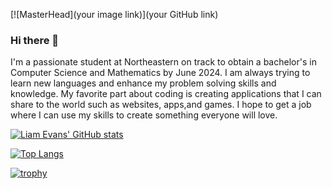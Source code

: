 [![MasterHead](your image link)](your GitHub link)

### Hi there 👋

I'm a passionate student at Northeastern on track to obtain a bachelor's in Computer Science and Mathematics by June 2024. I am always trying to learn new languages and enhance my problem solving skills and knowledge. My favorite part about coding is creating applications that I can share to the world such as websites, apps,and games. I hope to get a job where I can use my skills to create something everyone will love.
<!--
**snavemail/snavemail** is a ✨ _special_ ✨ repository because its `README.md` (this file) appears on your GitHub profile.

Here are some ideas to get you started:

- 🔭 I’m currently working on personal coding projects
- 🌱 I’m currently learning Java and trying to get better at Web Development
- 👯 I’m looking to collaborate on web development
- 💬 Ask me about anything basketball related
- 📫 How to reach me: 
- 😄 Pronouns: He/Him
- ⚡ Fun fact: The world's largest snowflake on record measured 15 inches wide and 8 inches thick.
-->

[![Liam Evans' GitHub stats](https://github-readme-stats.vercel.app/api?username=snavemail&count_private=true&show_icons=true&theme=moltack)](https://github.com/sanvemail/github-readme-stats)

[![Top Langs](https://github-readme-stats.vercel.app/api/top-langs/?username=snavemail&theme=moltack)](https://github.com/snavemail/github-readme-stats)

[![trophy](https://github-profile-trophy.vercel.app/?username=snavemail&theme=moltack)](https://github.com/snavemail/github-profile-trophy)
